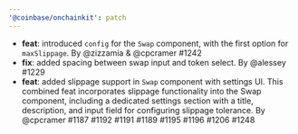 ```yaml
---
'@coinbase/onchainkit': patch
---
```


- **feat**: introduced `config` for the `Swap` component, with the first option for `maxSlippage`. By @zizzamia & @cpcramer #1242
- **fix**: added spacing between swap input and token select. By @alessey #1229 
- **feat**: added slippage support in `Swap` component with settings UI. This combined feat incorporates slippage functionality into the Swap component, including a dedicated settings section with a title, description, and input field for configuring slippage tolerance. By @cpcramer #1187 #1192 #1191 #1189 #1195 #1196 #1206 #1248
